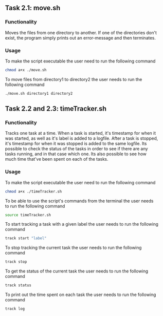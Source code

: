 ## Task 2.1: move.sh

### Functionality

Moves the files from one directory to another. If one of the directories don't exist, the program simply prints out an error-message and then terminates.

### Usage

To make the script executable the user need to run the following command

```bash
chmod a+x ./move.sh
```

To move files from directory1 to directory2 the user needs to run the following command

```bash
./move.sh directory1 directory2
```

## Task 2.2 and 2.3: timeTracker.sh

### Functionality 

Tracks one task at a time. When a task is started, it's timestamp for when it was started, as well as it's label is added to a logfile. After a task is stopped, it's timestamp for when it was stopped is added to the same logfile. Its possible to check the status of the tasks in order to see if there are any tasks running, and in that case which one. Its also possible to see how much time that've been spent on each of the tasks. 

### Usage

To make the script executable the user need to run the following command

```bash
chmod a+x ./timeTracker.sh
```

To be able to use the script's commands from the terminal the user needs to run the following command

```bash
source timeTracker.sh
```

To start tracking a task with a given label the user needs to run the following command

```bash
track start "label"
```

To stop tracking the current task the user needs to run the following command

```bash
track stop
```

To get the status of the current task the user needs to run the following command

```bash
track status
```

To print out the time spent on each task the user needs to run the following command

```bash
track log
```